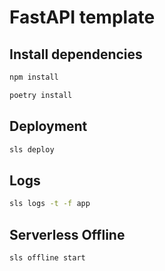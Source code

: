 # FastAPI template

## Install dependencies

```sh
npm install
```

```sh
poetry install
```

## Deployment

```sh
sls deploy
```

## Logs

```sh
sls logs -t -f app
```

## Serverless Offline

```sh
sls offline start
```

